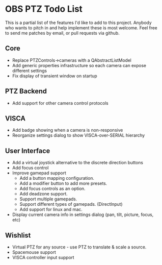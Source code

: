 OBS PTZ Todo List
=================

This is a partial list of the features I'd like to add to this project.
Anybody who wants to pitch in and help implement these is most welcome.
Feel free to send me patches by email, or pull requests via github.

Core
----

- Replace PTZControls->cameras with a QAbstractListModel
- Add generic properties infrastructure so each camera can expose
  different settings
- Fix display of transient window on startup

PTZ Backend
-----------

- Add support for other camera control protocols

VISCA
-----

- Add badge showing when a camera is non-responsive
- Reorganize settings dialog to show VISCA-over-SERIAL hierarchy

User Interface
--------------

- Add a virtual joystick alternative to the discrete direction buttons
- Add focus control
- Improve gamepad support
  - Add a button mapping configuration.
  - Add a modifier button to add more presets.
  - Add focus controls as an option.
  - Add deadzone support.
  - Support multiple gamepads.
  - Support different types of gamepads. (DirectInput)
  - Add support for linux and mac.
- Display current camera info in settings dialog (pan, tilt, picture, focus, etc)

Wishlist
--------

- Virtual PTZ for any source - use PTZ to translate & scale a source.
- Spacemouse support
- VISCA controller input support
